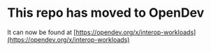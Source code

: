 # This repo has moved to OpenDev

It can now be found at [https://opendev.org/x/interop-workloads](https://opendev.org/x/interop-workloads)
